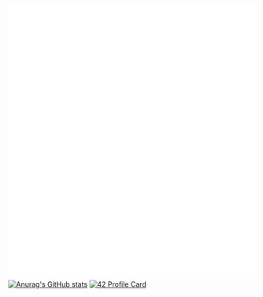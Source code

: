 ![Metrics](https://github.com/williamollio/williamollio/blob/master/github-metrics.svg)
[![Anurag's GitHub stats](https://github-readme-stats.vercel.app/api?username=williamollio)](https://github.com/anuraghazra/github-readme-stats)
[![42 Profile Card](https://1337-readme.vercel.app/api/profile?cursus=42cursus&dark=true&email=hide&leet_logo=hide&login=wollio)](https://profile.intra.42.fr/users/wollio)
